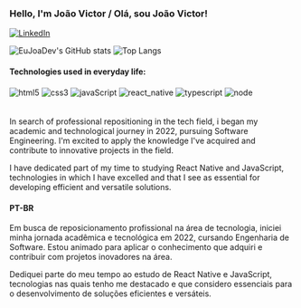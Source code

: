 ### Hello, I'm João Victor / Olá, sou João Victor! 

[![LinkedIn](https://img.shields.io/badge/LinkedIn-0077B5?style=for-the-badge&logo=linkedin&logoColor=white)](https://www.linkedin.com/in/jo%C3%A3o-victor-pereira-cardoso/)

![EuJoaDev's GitHub stats](https://github-readme-stats.vercel.app/api?username=EuJoaoDev&show_icons=true&theme=default)
![Top Langs](https://github-readme-stats.vercel.app/api/top-langs/?username=EuJoaoDev&layout=compact)


#### Technologies used in everyday life:

<div style="display: inline_block">
  <img align="center" alt="html5" src="https://img.shields.io/badge/HTML5-E34F26?style=for-the-badge&logo=html5&logoColor=white" />
  <img align="center" alt="css3" src="https://img.shields.io/badge/CSS3-1572B6?style=for-the-badge&logo=css3&logoColor=white" />
  <img align="center" alt="javaScript" src="https://img.shields.io/badge/JavaScript-F7DF1E?style=for-the-badge&logo=javascript&logoColor=black" />
  <img align="center" alt="react_native" src="https://img.shields.io/badge/React_Native-20232A?style=for-the-badge&logo=react&logoColor=61DAFB" />
 <img align="center" alt="typescript" src="https://img.shields.io/badge/TypeScript-007ACC?style=for-the-badge&logo=typescript&logoColor=white" />
<img align="center" alt="node" src="https://img.shields.io/badge/Node.js-43853D?style=for-the-badge&logo=node.js&logoColor=white" />

</div>
<br>
<br>
In search of professional repositioning in the tech field, i began my academic and technological journey in 2022, pursuing Software Engineering. I'm excited to apply the knowledge I've acquired and contribute to innovative projects in the field.

I have dedicated part of my time to studying React Native and JavaScript, technologies in which I have excelled and that I see as essential for developing efficient and versatile solutions.

#### PT-BR

Em busca de reposicionamento profissional na área de tecnologia, iniciei minha jornada acadêmica e tecnológica em 2022, cursando Engenharia de Software. Estou animado para aplicar o conhecimento que adquiri e contribuir com projetos inovadores na área.

Dediquei parte do meu tempo ao estudo de React Native e JavaScript, tecnologias nas quais tenho me destacado e que considero essenciais para o desenvolvimento de soluções eficientes e versáteis.
